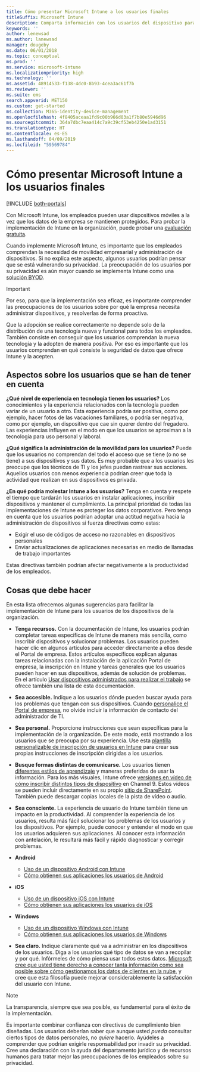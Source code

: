 ```yaml
---
title: Cómo presentar Microsoft Intune a los usuarios finales
titleSuffix: Microsoft Intune
description: Comparta información con los usuarios del dispositivo para que la implementación de Intune se realice correctamente.
keywords: ''
author: lenewsad
ms.author: lanewsad
manager: dougeby
ms.date: 06/01/2018
ms.topic: conceptual
ms.prod: ''
ms.service: microsoft-intune
ms.localizationpriority: high
ms.technology: ''
ms.assetid: 48914533-f138-4dc0-8b93-4cea3ac61f7b
ms.reviewer: ''
ms.suite: ems
search.appverid: MET150
ms.custom: get-started
ms.collection: M365-identity-device-management
ms.openlocfilehash: 4f8405aceaa1fd9c00b966d03a1f7b80e5946d96
ms.sourcegitcommit: 364a7dbc7eaa414c7a9c39cf53eb4250e1ad3151
ms.translationtype: HT
ms.contentlocale: es-ES
ms.lasthandoff: 04/09/2019
ms.locfileid: "59569784"
---
```

# <a name="how-to-educate-your-end-users-about-microsoft-intune"></a>Cómo presentar Microsoft Intune a los usuarios finales

[!INCLUDE [both-portals](./includes/note-for-both-portals.md)]

Con Microsoft Intune, los empleados pueden usar dispositivos móviles a la vez que los datos de la empresa se mantienen protegidos. Para probar la implementación de Intune en la organización, puede probar una [evaluación gratuita](app-sdk.md).

Cuando implemente Microsoft Intune, es importante que los empleados comprendan la necesidad de movilidad empresarial y administración de dispositivos. Si no explica este aspecto, algunos usuarios podrían pensar que se está vulnerando su privacidad. La preocupación de los usuarios por su privacidad es aún mayor cuando se implementa Intune como una [solución BYOD](/enterprise-mobility-security/solutions/byod-design-considerations-guide).

> [!Important]
> Por eso, para que la implementación sea eficaz, es importante comprender las preocupaciones de los usuarios sobre por qué la empresa necesita administrar dispositivos, y resolverlas de forma proactiva.

Que la adopción se realice correctamente no depende solo de la distribución de una tecnología nueva y funcional para todos los empleados. También consiste en conseguir que los usuarios comprendan la nueva tecnología y la adopten de manera positiva. Por eso es importante que los usuarios comprendan en qué consiste la seguridad de datos que ofrece Intune y la acepten. 

## <a name="things-to-consider-about-your-users"></a>Aspectos sobre los usuarios que se han de tener en cuenta

__¿Qué nivel de experiencia en tecnología tienen los usuarios?__ Los conocimientos y la experiencia relacionados con la tecnología pueden variar de un usuario a otro. Esta experiencia podría ser positiva, como por ejemplo, hacer fotos de las vacaciones familiares, o podría ser negativa, como por ejemplo, un dispositivo que cae sin querer dentro del fregadero. Las experiencias influyen en el modo en que los usuarios se aproximan a la tecnología para uso personal y laboral.

__¿Qué significa la administración de la movilidad para los usuarios?__ Puede que los usuarios no comprendan del todo el acceso que se tiene (o no se tiene) a sus dispositivos y sus datos. Es muy probable que a los usuarios les preocupe que los técnicos de TI y los jefes puedan rastrear sus acciones. Aquellos usuarios con menos experiencia podrían creer que toda la actividad que realizan en sus dispositivos es privada. 

__¿En qué podría molestar Intune a los usuarios?__  Tenga en cuenta y respete el tiempo que tardarán los usuarios en instalar aplicaciones, inscribir dispositivos y mantener el cumplimiento. La principal prioridad de todas las implementaciones de Intune es proteger los datos corporativos. Pero tenga en cuenta que los usuarios podrían adoptar una actitud negativa hacia la administración de dispositivos si fuerza directivas como estas:  
* Exigir el uso de códigos de acceso no razonables en dispositivos personales
* Enviar actualizaciones de aplicaciones necesarias en medio de llamadas de trabajo importantes  

Estas directivas también podrían afectar negativamente a la productividad de los empleados. 

## <a name="things-you-should-do"></a>Cosas que debe hacer

En esta lista ofrecemos algunas sugerencias para facilitar la implementación de Intune para los usuarios de los dispositivos de la organización.

* __Tenga recursos.__ Con la documentación de Intune, los usuarios podrán completar tareas específicas de Intune de manera más sencilla, como inscribir dispositivos y solucionar problemas. Los usuarios pueden hacer clic en algunos artículos para acceder directamente a ellos desde el Portal de empresa. Estos artículos específicos explican algunas tareas relacionadas con la instalación de la aplicación Portal de empresa, la inscripción en Intune y tareas generales que los usuarios pueden hacer en sus dispositivos, además de solución de problemas. En el artículo [Usar dispositivos administrados para realizar el trabajo](/intune-user-help/use-managed-devices-to-get-work-done) se ofrece también una lista de esta documentación.

* __Sea accesible.__ Indique a los usuarios dónde pueden buscar ayuda para los problemas que tengan con sus dispositivos. Cuando [personalice el Portal de empresa](company-portal-customize.md), no olvide incluir la información de contacto del administrador de TI.

* __Sea personal.__ Proporcione instrucciones que sean específicas para la implementación de la organización. De este modo, está mostrando a los usuarios que se preocupa por su experiencia. Use esta [plantilla personalizable de inscripción de usuarios en Intune](https://gallery.technet.microsoft.com/office/Intune-End-User-Enrollment-3a0c9b0c) para crear sus propias instrucciones de inscripción dirigidas a los usuarios.

* __Busque formas distintas de comunicarse.__ Los usuarios tienen [diferentes estilos de aprendizaje](https://www.umassd.edu/dss/resources/facultystaff/howtoteachandaccommodate/howtoaccommodatedifferentlearningstyles/) y maneras preferidas de usar la información. Para los más visuales, Intune ofrece [versiones en vídeo de cómo inscribir distintos tipos de dispositivo](https://channel9.msdn.com/Series/IntuneEnrollment) en Channel 9. Estos vídeos se pueden incluir directamente en su propio [sitio de SharePoint](https://support.office.com/article/Embed-a-video-from-Office-365-Video-59e19984-c34e-4be8-889b-f6fa93910581). También puede descargar copias locales de la pista de vídeo o audio.

* __Sea consciente.__ La experiencia de usuario de Intune también tiene un impacto en la productividad. Al comprender la experiencia de los usuarios, resulta más fácil solucionar los problemas de los usuarios y los dispositivos. Por ejemplo, puede conocer y entender el modo en que los usuarios adquieren sus aplicaciones. Al conocer esta información con antelación, le resultará más fácil y rápido diagnosticar y corregir problemas.

* **Android**
  * [Uso de un dispositivo Android con Intune](/intune-user-help/using-your-android-device-with-intune)
  * [Cómo obtienen sus aplicaciones los usuarios de Android](end-user-apps-android.md)

* **iOS**
  * [Uso de un dispositivo iOS con Intune](/intune-user-help/using-your-ios-device-with-intune)
  * [Cómo obtienen sus aplicaciones los usuarios de iOS](end-user-apps-ios.md)

* **Windows**
  * [Uso de un dispositivo Windows con Intune](/intune-user-help/using-your-windows-device-with-intune)
  * [Cómo obtienen sus aplicaciones los usuarios de Windows](end-user-apps-windows.md)

* __Sea claro.__ Indique claramente qué va a administrar en los dispositivos de los usuarios. Diga a los usuarios qué tipo de datos se van a recopilar y por qué. Infórmeles de cómo piensa usar todos estos datos. [Microsoft cree que usted tiene derecho a conocer tanta información como sea posible sobre cómo gestionamos los datos de clientes en la nube](https://www.microsoft.com/trustcenter/about/transparency), y cree que esta filosofía puede mejorar considerablemente la satisfacción del usuario con Intune.

>[!Note]
> La transparencia, siempre que sea posible, es fundamental para el éxito de la implementación.

Es importante combinar confianza con directivas de cumplimiento bien diseñadas. Los usuarios deberían saber que aunque usted *pueda* consultar ciertos tipos de datos personales, no *quiere* hacerlo. Ayúdeles a comprender que podrían exigirle responsabilidad por invadir su privacidad. Cree una declaración con la ayuda del departamento jurídico y de recursos humanos para tratar mejor las preocupaciones de los empleados sobre su privacidad.
